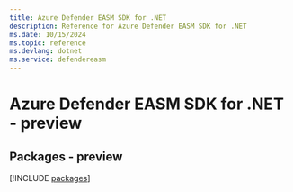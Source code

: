 ```yaml
---
title: Azure Defender EASM SDK for .NET
description: Reference for Azure Defender EASM SDK for .NET
ms.date: 10/15/2024
ms.topic: reference
ms.devlang: dotnet
ms.service: defendereasm
---
```

# Azure Defender EASM SDK for .NET - preview
## Packages - preview
[!INCLUDE [packages](defender-easm-index.md)]
